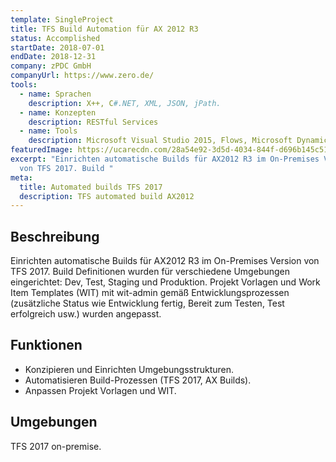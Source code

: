 ```yaml
---
template: SingleProject
title: TFS Build Automation für AX 2012 R3
status: Accomplished
startDate: 2018-07-01
endDate: 2018-12-31
company: zPDC GmbH
companyUrl: https://www.zero.de/
tools:
  - name: Sprachen
    description: X++, C#.NET, XML, JSON, jPath.
  - name: Konzepten
    description: RESTful Services
  - name: Tools
    description: Microsoft Visual Studio 2015, Flows, Microsoft Dynamics AX 2012 R3 MorphX.
featuredImage: https://ucarecdn.com/28a54e92-3d5d-4034-844f-d696b145c51a/
excerpt: "Einrichten automatische Builds für AX2012 R3 im On-Premises Version
  von TFS 2017. Build "
meta:
  title: Automated builds TFS 2017
  description: TFS automated build AX2012
---
```

## Beschreibung

Einrichten automatische Builds für AX2012 R3 im On-Premises Version von TFS 2017. Build Definitionen wurden für verschiedene Umgebungen eingerichtet: Dev, Test, Staging und Produktion. Projekt Vorlagen und Work Item Templates (WIT) mit wit-admin gemäß Entwicklungsprozessen (zusätzliche Status wie Entwicklung fertig, Bereit zum Testen, Test erfolgreich usw.) wurden angepasst.

## Funktionen

* Konzipieren und Einrichten Umgebungsstrukturen.
* Automatisieren Build-Prozessen (TFS 2017, AX Builds).
* Anpassen Projekt Vorlagen und WIT.

## ​Umgebungen

TFS 2017 on-premise.

